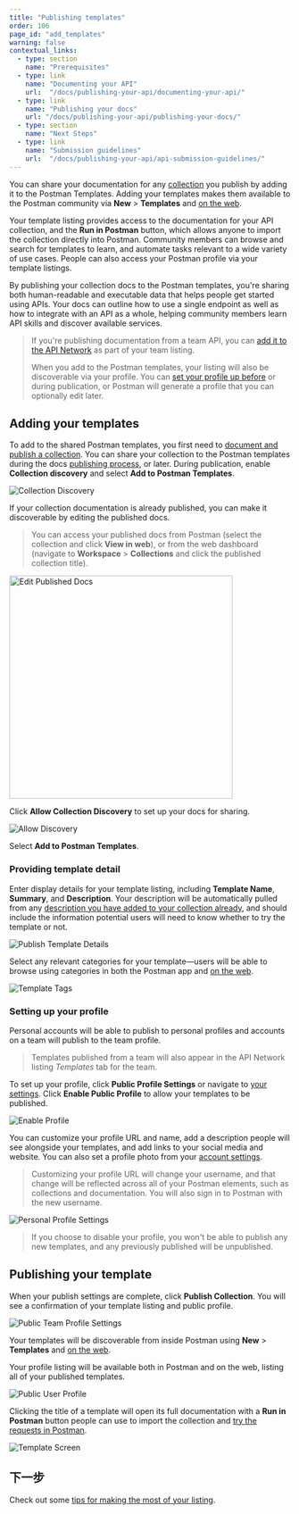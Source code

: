 ```yaml
---
title: "Publishing templates"
order: 106
page_id: "add_templates"
warning: false
contextual_links:
  - type: section
    name: "Prerequisites"
  - type: link
    name: "Documenting your API"
    url:  "/docs/publishing-your-api/documenting-your-api/"
  - type: link
    name: "Publishing your docs"
    url: "/docs/publishing-your-api/publishing-your-docs/"
  - type: section
    name: "Next Steps"
  - type: link
    name: "Submission guidelines"
    url:  "/docs/publishing-your-api/api-submission-guidelines/"
---
```


You can share your documentation for any [collection](/docs/sending-requests/intro-to-collections/) you publish by adding it to the Postman Templates. Adding your templates makes them available to the Postman community via __New__ &gt; __Templates__ and [on the web](https://explore.postman.com/templates).

Your template listing provides access to the documentation for your API collection, and the __Run in Postman__ button, which allows anyone to import the collection directly into Postman. Community members can browse and search for templates to learn, and automate tasks relevant to a wide variety of use cases. People can also access your Postman profile via your template listings.

By publishing your collection docs to the Postman templates, you're sharing both human-readable and executable data that helps people get started using APIs. Your docs can outline how to use a single endpoint as well as how to integrate with an API as a whole, helping community members learn API skills and discover available services.

> If you're publishing documentation from a team API, you can [add it to the API Network](/docs/publishing-your-api/add-api-network/) as part of your team listing.
>
> When you add to the Postman templates, your listing will also be discoverable via your profile. You can [set your profile up before](#setting-up-your-profile) or during publication, or Postman will generate a profile that you can optionally edit later.

## Adding your templates

To add to the shared Postman templates, you first need to [document and publish a collection](/docs/publishing-your-api/documenting-your-api/). You can share your collection to the Postman templates during the docs [publishing process](/docs/publishing-your-api/publishing-your-docs/), or later. During publication, enable __Collection discovery__ and select __Add to Postman Templates__.

![Collection Discovery](https://assets.postman.com/postman-docs/discovery-switch-template.jpg)

If your collection documentation is already published, you can make it discoverable by editing the published docs.

> You can access your published docs from Postman (select the collection and click __View in web__), or from the web dashboard (navigate to __Workspace__ &gt; __Collections__ and click the published collection title).

<img alt="Edit Published Docs" src="https://assets.postman.com/postman-docs/edit-published.jpg" width="400px"/>

Click __Allow Collection Discovery__ to set up your docs for sharing.

![Allow Discovery](https://assets.postman.com/postman-docs/allow-discovery.jpg)

Select __Add to Postman Templates__.

### Providing template detail

Enter display details for your template listing, including __Template Name__, __Summary__, and __Description__. Your description will be automatically pulled from any [description you have added to your collection already](/docs/publishing-your-api/authoring-your-documentation/), and should include the information potential users will need to know whether to try the template or not.

![Publish Template Details](https://assets.postman.com/postman-docs/publish-template-details-bb.jpg)

Select any relevant categories for your template—users will be able to browse using categories in both the Postman app and [on the web](https://explore.postman.com).

![Template Tags](https://assets.postman.com/postman-docs/template-tags.jpg)

### Setting up your profile

Personal accounts will be able to publish to personal profiles and accounts on a team will publish to the team profile.

> Templates published from a team will also appear in the API Network listing _Templates_ tab for the team.

To set up your profile, click __Public Profile Settings__ or navigate to [your settings](https://go.postman.co/settings/me/). Click __Enable Public Profile__ to allow your templates to be published.

![Enable Profile](https://assets.postman.com/postman-docs/enable-profile-bb.jpg)

You can customize your profile URL and name, add a description people will see alongside your templates, and add links to your social media and website. You can also set a profile photo from your [account settings](https://go.postman.co/settings/me).

> Customizing your profile URL will change your username, and that change will be reflected across all of your Postman elements, such as collections and documentation. You will also sign in to Postman with the new username.

![Personal Profile Settings](https://assets.postman.com/postman-docs/user-profile-settings-bb.jpg)

> If you choose to disable your profile, you won't be able to publish any new templates, and any previously published will be unpublished.

## Publishing your template

When your publish settings are complete, click __Publish Collection__. You will see a confirmation of your template listing and public profile.

![Public Team Profile Settings](https://assets.postman.com/postman-docs/template-publish-confirm.jpg)

Your templates will be discoverable from inside Postman using __New__ &gt; __Templates__ and [on the web](https://explore.postman.com/templates).

Your profile listing will be available both in Postman and on the web, listing all of your published templates.

![Public User Profile](https://assets.postman.com/postman-docs/profile-page-b.jpg)

Clicking the title of a template will open its full documentation with a __Run in Postman__ button people can use to import the collection and [try the requests in Postman](https://learning.postman.com/docs/publishing-your-api/run-in-postman/introduction-run-button/).

![Template Screen](https://assets.postman.com/postman-docs/template-screen-b.jpg)

## 下一步

Check out some [tips for making the most of your listing](/docs/publishing-your-api/api-submission-guidelines/).
